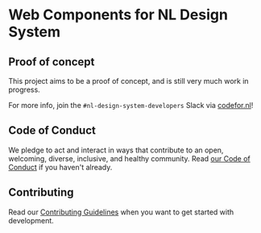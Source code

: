 # Web Components for NL Design System

## Proof of concept

This project aims to be a proof of concept, and is still very much work in progress.

For more info, join the `#nl-design-system-developers` Slack via [codefor.nl](https://codefor.nl)!

## Code of Conduct

We pledge to act and interact in ways that contribute to an open, welcoming, diverse, inclusive, and healthy community. Read [our Code of Conduct](CODE_OF_CONDUCT.md) if you haven't already.

## Contributing

Read our [Contributing Guidelines](CONTRIBUTING.md) when you want to get started with development.

